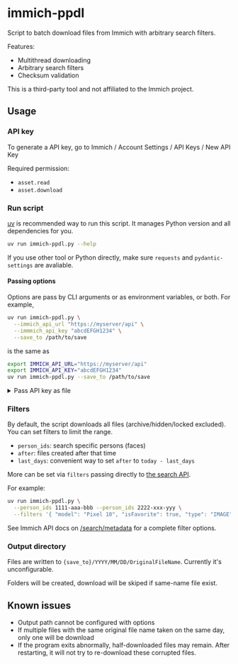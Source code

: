 # immich-ppdl

Script to batch download files from Immich with arbitrary search filters.

Features:

- Multithread downloading
- Arbitrary search filters
- Checksum validation

This is a third-party tool and not affiliated to the Immich project.

## Usage

### API key

To generate a API key, go to Immich / Account Settings / API Keys / New API Key

Required permission:

- `asset.read`
- `asset.download`

### Run script

[uv](https://github.com/astral-sh/uv) is recommended way to run this script.
It manages Python version and all dependencies for you.

```bash
uv run immich-ppdl.py --help
```

If you use other tool or Python directly, make sure `requests` and
`pydantic-settings` are avaliable.

#### Passing options

Options are pass by CLI arguments or as environment variables, or both.
For example,

```bash
uv run immich-ppdl.py \
  --immich_api_url "https://myserver/api" \
  --immmich_api_key "abcdEFGH1234" \
  --save_to /path/to/save
```

is the same as

```bash
export IMMICH_API_URL="https://myserver/api"
export IMMICH_API_KEY="abcdEFGH1234"
uv run immich-ppdl.py --save_to /path/to/save
```

<details>
<summary>Pass API key as file</summary>

Options are also read from `${CREDENTIALS_DIRECTORY}/option_name` files.

So if you set `LoadCredential=immmich_api_key:/etc/immich-api-key` on
systemd service, it will automatically read the API key from that file.

</details>

### Filters

By default, the script downloads all files (archive/hidden/locked excluded).
You can set filters to limit the range.

- `person_ids`: search specific persons (faces)
- `after`: files created after that time
- `last_days`: convenient way to set `after` to `today - last_days`

More can be set via `filters` passing directly to
[the search API](https://api.immich.app/endpoints/search/searchAssets).

For example:

```bash
uv run immich-ppdl.py \
  --person_ids 1111-aaa-bbb --person_ids 2222-xxx-yyy \
  --filters '{ "model": "Pixel 10", "isFavorite": true, "type": "IMAGE" }'
```

See Immich API docs on
[/search/metadata](https://api.immich.app/endpoints/search/searchAssets)
for a complete filter options.

### Output directory

Files are written to `{save_to}/YYYY/MM/DD/OriginalFileName`.
Currently it's unconfigurable.

Folders will be created, download will be skiped if same-name file exist.

## Known issues

- Output path cannot be configured with options
- If multiple files with the same original file name taken on the same day,
  only one will be download
- If the program exits abnormally, half-downloaded files may remain.
  After restarting, it will not try to re-download these corrupted files.
